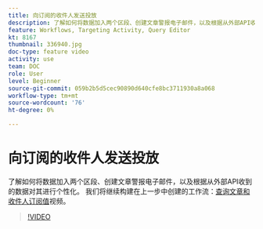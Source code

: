 ```yaml
---
title: 向订阅的收件人发送投放
description: 了解如何将数据加入两个区段、创建文章警报电子邮件，以及根据从外部API收到的数据对其进行个性化。
feature: Workflows, Targeting Activity, Query Editor
kt: 8167
thumbnail: 336940.jpg
doc-type: feature video
activity: use
team: DOC
role: User
level: Beginner
source-git-commit: 059b2b5d5cec90890d640cfe8bc3711930a8a068
workflow-type: tm+mt
source-wordcount: '76'
ht-degree: 0%

---
```



# 向订阅的收件人发送投放

了解如何将数据加入两个区段、创建文章警报电子邮件，以及根据从外部API收到的数据对其进行个性化。 我们将继续构建在上一步中创建的工作流：[查询文章和收件人订阅值](/help/tutorial-use-soap-apis/query-articles-and-recipient-subscription-values.md)视频。

>[!VIDEO](https://video.tv.adobe.com/v/336904?quality=12)
